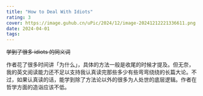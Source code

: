 ```yaml
---
title: "How to Deal With Idiots"
rating: 3
cover: https://image.guhub.cn/uPic/2024/12/image-20241212221336611.png
date: 2024-04-01
tags:
---
```


~~学到了很多 idiots 的同义词~~

作者花了很多时间讲「为什么」，具体的方法一般是收尾的时候才提及。但无奈，我的英文阅读能力还不足以支持我认真读完那些多少有些弯弯绕绕的长篇大论。不过，如果认真读的话，能学到除了方法论以外的很多为人处世的底层逻辑。作者在哲学方面的造诣应该不低。
